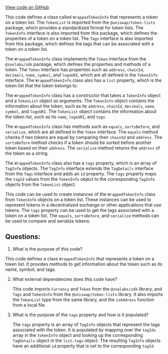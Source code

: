 [View code on GitHub](zoo-labs/zoo/blob/master/core/src/state/lists/wrappedTokenInfo.ts)

This code defines a class called `WrappedTokenInfo` that represents a token on a token list. The `TokenList` is imported from the `@uniswap/token-lists` package, which provides a standardized format for token lists. The `TokenInfo` interface is also imported from this package, which defines the properties of a token on a token list. The `Tags` interface is also imported from this package, which defines the tags that can be associated with a token on a token list.

The `WrappedTokenInfo` class implements the `Token` interface from the `@zoolabs/zdk` package, which defines the properties and methods of a token. The `Token` interface has properties such as `address`, `chainId`, `decimals`, `name`, `symbol`, and `logoURI`, which are all defined in the `TokenInfo` interface. The `WrappedTokenInfo` class also has a `list` property, which is the token list that the token belongs to.

The `WrappedTokenInfo` class has a constructor that takes a `TokenInfo` object and a `TokenList` object as arguments. The `TokenInfo` object contains the information about the token, such as its `address`, `chainId`, `decimals`, `name`, `symbol`, and `logoURI`. The `TokenList` object contains the information about the token list, such as its `name`, `logoURI`, and `tags`.

The `WrappedTokenInfo` class has methods such as `equals`, `sortsBefore`, and `serialize`, which are all defined in the `Token` interface. The `equals` method checks if two tokens are equal by comparing their `chainId` and `address`. The `sortsBefore` method checks if a token should be sorted before another token based on their `address`. The `serialize` method returns the `address` of the token as a string.

The `WrappedTokenInfo` class also has a `tags` property, which is an array of `TagInfo` objects. The `TagInfo` interface extends the `TagDetails` interface from the `Tags` interface and adds an `id` property. The `tags` property maps the `tagId` values from the `TokenInfo` object to the corresponding `TagInfo` objects from the `TokenList` object.

This code can be used to create instances of the `WrappedTokenInfo` class from `TokenInfo` objects on a token list. These instances can be used to represent tokens in a decentralized exchange or other applications that use tokens. The `tags` property can be used to get the tags associated with a token on a token list. The `equals`, `sortsBefore`, and `serialize` methods can be used to compare and serialize tokens.
## Questions: 
 1. What is the purpose of this code?
   
   This code defines a class `WrappedTokenInfo` that represents a token on a token list. It provides methods to get information about the token such as its name, symbol, and tags.

2. What external dependencies does this code have?
   
   This code imports `Currency` and `Token` from the `@zoolabs/zdk` library, and `Tags` and `TokenInfo` from the `@uniswap/token-lists` library. It also imports the `TokenList` type from the same library, and the `isAddress` function from a local file.

3. What is the purpose of the `tags` property and how is it populated?
   
   The `tags` property is an array of `TagInfo` objects that represent the tags associated with the token. It is populated by mapping over the `tagIds` array in the `tokenInfo` object and looking up the corresponding `TagDetails` object in the `list.tags` object. The resulting `TagInfo` objects have an additional `id` property that is set to the corresponding `tagId`.